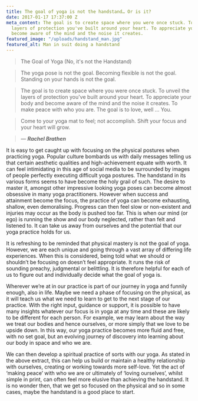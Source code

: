 ```yaml
---
title: The goal of yoga is not the handstand… Or is it?
date: 2017-01-17 17:37:00 Z
meta_content: The goal is to create space where you were once stuck. To unveil the
  layers of protection you've built around your heart. To appreciate your body and
  become aware of the mind and the noise it creates.
featured_image: "/uploads/handstand_man.jpg"
featured_alt: Man in suit doing a handstand
---
```


> The Goal of Yoga (No, it's not the Handstand)
 
> The yoga pose is not the goal. Becoming flexible is not the goal. Standing on your hands is not the goal.  

> The goal is to create space where you were once stuck. To unveil the layers of protection you've built around your heart. To appreciate your body and become aware of the mind and the noise it creates. To make peace with who you are. The goal is to love, well ... You.  

> Come to your yoga mat to feel; not accomplish. Shift your focus and your heart will grow.

> — ***Rachel Brathen***

It is easy to get caught up with focusing on the physical postures when practicing yoga.  Popular culture bombards us with daily messages telling us that certain aesthetic qualities and high-achievement equate with worth.  It can feel intimidating in this age of social media to be surrounded by images of people perfectly executing difficult yoga postures.  The handstand in its various forms seems to have become the holy grail of such.  The desire to master it, amongst other impressive looking yoga poses can become almost obsessive in many yoga practitioners.  However when success and attainment become the focus, the practice of yoga can become exhausting, shallow, even demoralising.  Progress can then feel slow or non-existent and injuries may occur as the body is pushed too far.  This is when our mind (or ego) is running the show and our body neglected, rather than felt and listened to.  It can take us away from ourselves and the potential that our yoga practice holds for us.

It is refreshing to be reminded that physical mastery is not the goal of yoga.  However, we are each unique and going through a vast array of differing life experiences.  When this is considered, being told what we should or shouldn’t be focusing on doesn’t feel appropriate.  It runs the risk of sounding preachy, judgmental or belittling.  It is therefore helpful for each of us to figure out and individually decide what the goal of yoga is.

Wherever we’re at in our practice is part of our journey in yoga and funnily enough, also in life.  Maybe we need a phase of focusing on the physical, as it will teach us what we need to learn to get to the next stage of our practice.  With the right input, guidance or support, it is possible to have many insights whatever our focus is in yoga at any time and these are likely to be different for each person.  For example, we may learn about the way we treat our bodies and hence ourselves, or more simply that we love to be upside down.  In this way, our yoga practice becomes more fluid and free, with no set goal, but an evolving journey of discovery into learning about our body in space and who we are.

We can then develop a spiritual practice of sorts with our yoga.  As stated in the above extract, this can help us build or maintain a healthy relationship with ourselves, creating or working towards more self-love.  Yet the act of ‘making peace’ with who we are or ultimately of ‘loving ourselves’, whilst simple in print, can often feel more elusive than achieving the handstand.  It is no wonder then, that we get so focused on the physical and so in some cases, maybe the handstand is a good place to start.